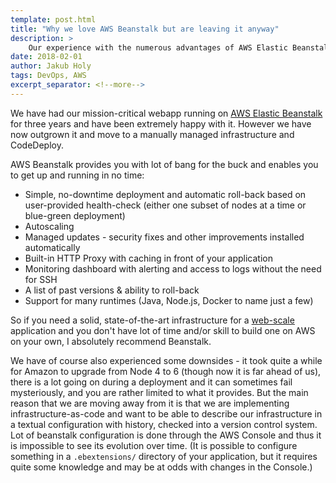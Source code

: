```yaml
---
template: post.html
title: "Why we love AWS Beanstalk but are leaving it anyway"
description: >
    Our experience with the numerous advantages of AWS Elastic Beanstalk and a few disadvantages.
date: 2018-02-01
author: Jakub Holy
tags: DevOps, AWS
excerpt_separator: <!--more-->
---
```


We have had our mission-critical webapp running on [AWS Elastic Beanstalk](https://aws.amazon.com/elasticbeanstalk/) for three years and have been extremely happy with it. However we have now outgrown it and move to a manually managed infrastructure and CodeDeploy.

AWS Beanstalk provides you with lot of bang for the buck and enables you to get up and running in no time:

* Simple, no-downtime deployment and automatic roll-back based on user-provided health-check (either one subset of nodes at a time or blue-green deployment)
* Autoscaling
* Managed updates - security fixes and other improvements installed automatically
* Built-in HTTP Proxy with caching in front of your application
* Monitoring dashboard with alerting and access to logs without the need for SSH
* A list of past versions & ability to roll-back
* Support for many runtimes (Java, Node.js, Docker to name just a few)

So if you need a solid, state-of-the-art infrastructure for a [web-scale](https://www.youtube.com/watch?v=b2F-DItXtZs) application and you don't have lot of time and/or skill to build one on AWS on your own, I absolutely recommend Beanstalk.

<!--more-->

We have of course also experienced some downsides - it took quite a while for Amazon to upgrade from Node 4 to 6 (though now it is far ahead of us), there is a lot going on during a deployment and it can sometimes fail mysteriously, and you are rather limited to what it provides. But the main reason that we are moving away from it is that we are implementing infrastructure-as-code and want to be able to describe our infrastructure in a textual configuration with history, checked into a version control system. Lot of beanstalk configuration is done through the AWS Console and thus it is impossible to see its evolution over time. (It is possible to configure something in a `.ebextensions/` directory of your application, but it requires quite some knowledge and may be at odds with changes in the Console.)
